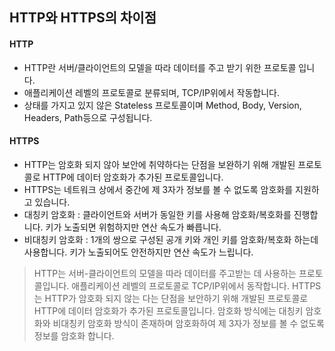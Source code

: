 ## HTTP와 HTTPS의 차이점
#### HTTP
- HTTP란 서버/클라이언트의 모델을 따라 데이터를 주고 받기 위한 프로토콜 입니다.
- 애플리케이션 레벨의 프로토콜로 분류되며, TCP/IP위에서 작동합니다.
- 상태를 가지고 있지 않은 Stateless 프로토콜이며 Method, Body, Version, Headers, Path등으로 구성됩니다.

#### HTTPS
- HTTP는 암호화 되지 않아 보안에 취약하다는 단점을 보완하기 위해 개발된 프로토콜로 HTTP에 데이터 암호화가 추가된 프로토콜입니다.
- HTTPS는 네트워크 상에서 중간에 제 3자가 정보를 볼 수 없도록 암호화를 지원하고 있습니다.
- 대칭키 암호화 : 클라이언트와 서버가 동일한 키를 사용해 암호화/복호화를 진행합니다. 키가 노출되면 위험하지만 연산 속도가 빠릅니다.
- 비대칭키 암호화 : 1개의 쌍으로 구성된 공개 키와 개인 키를 암호화/복호화 하는데 사용합니다. 키가 노출되어도 안전하지만 연산 속도가 느립니다.

> HTTP는 서버-클라이언트의 모델을 따라 데이터를 주고받는 데 사용하는 프로토콜입니다. 애플리케이션 레벨의 프로토콜로 TCP/IP위에서 동작합니다. HTTPS는 HTTP가 암호화 되지 않는 다는 단점을 보안하기 위해 개발된 프로토콜로 HTTP에 데이터 
암호화가  추가된 프로토콜입니다. 암호화 방식에는 대칭키 암호화와 비대칭키 암호화 방식이 존재하며 암호화하여 제 3자가 정보를 볼 수 없도록 정보를 암호화 합니다.
